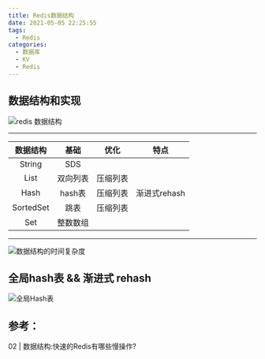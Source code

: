 ```yaml
---
title: Redis数据结构
date: 2021-05-05 22:25:55
tags:
  - Redis
categories: 
  - 数据库
  - KV  
  - Redis
---
```


<p></p>
<!-- more -->


## 数据结构和实现

![redis 数据结构](redisDataStructure.png)

---

 数据结构	  | 基础	  |  优化  | 特点   
 :-: | :-:     | :-:  |  :-:
 String	| SDS| |
 List | 双向列表 | 压缩列表 |
 Hash | hash表  | 压缩列表 |  渐进式rehash
 SortedSet | 跳表 | 压缩列表 |
 Set | 整数数组 | |

---

![数据结构的时间复杂度](Complex.png)


## 全局hash表 && 渐进式 rehash
![全局Hash表](globalHash.png)


## 参考：
02 | 数据结构:快速的Redis有哪些慢操作?